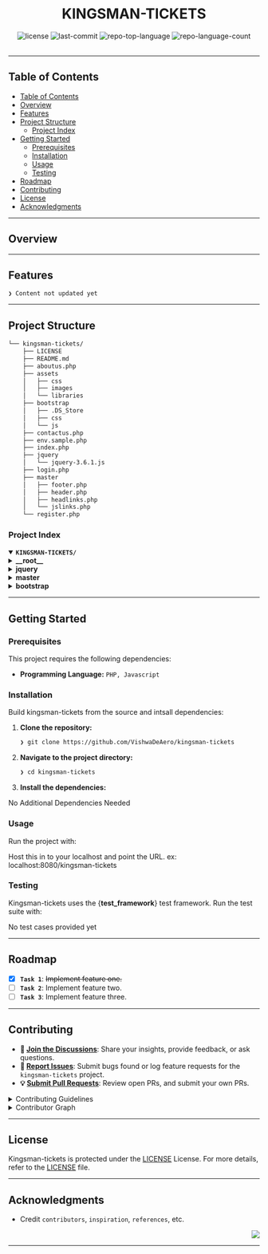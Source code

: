 <div id="top">

<!-- HEADER STYLE: CLASSIC -->
<div align="center">

# KINGSMAN-TICKETS

<em></em>

<!-- BADGES -->
<img src="https://img.shields.io/github/license/VishwaDeAero/kingsman-tickets?style=default&logo=opensourceinitiative&logoColor=white&color=0080ff" alt="license">
<img src="https://img.shields.io/github/last-commit/VishwaDeAero/kingsman-tickets?style=default&logo=git&logoColor=white&color=0080ff" alt="last-commit">
<img src="https://img.shields.io/github/languages/top/VishwaDeAero/kingsman-tickets?style=default&color=0080ff" alt="repo-top-language">
<img src="https://img.shields.io/github/languages/count/VishwaDeAero/kingsman-tickets?style=default&color=0080ff" alt="repo-language-count">

<!-- default option, no dependency badges. -->


<!-- default option, no dependency badges. -->

</div>
<br>

---

## Table of Contents

- [Table of Contents](#table-of-contents)
- [Overview](#overview)
- [Features](#features)
- [Project Structure](#project-structure)
    - [Project Index](#project-index)
- [Getting Started](#getting-started)
    - [Prerequisites](#prerequisites)
    - [Installation](#installation)
    - [Usage](#usage)
    - [Testing](#testing)
- [Roadmap](#roadmap)
- [Contributing](#contributing)
- [License](#license)
- [Acknowledgments](#acknowledgments)

---

## Overview



---

## Features

<code>❯ Content not updated yet</code>

---

## Project Structure

```sh
└── kingsman-tickets/
    ├── LICENSE
    ├── README.md
    ├── aboutus.php
    ├── assets
    │   ├── css
    │   ├── images
    │   └── libraries
    ├── bootstrap
    │   ├── .DS_Store
    │   ├── css
    │   └── js
    ├── contactus.php
    ├── env.sample.php
    ├── index.php
    ├── jquery
    │   └── jquery-3.6.1.js
    ├── login.php
    ├── master
    │   ├── footer.php
    │   ├── header.php
    │   ├── headlinks.php
    │   └── jslinks.php
    └── register.php
```

### Project Index

<details open>
	<summary><b><code>KINGSMAN-TICKETS/</code></b></summary>
	<!-- __root__ Submodule -->
	<details>
		<summary><b>__root__</b></summary>
		<blockquote>
			<div class='directory-path' style='padding: 8px 0; color: #666;'>
				<code><b>⦿ __root__</b></code>
			<table style='width: 100%; border-collapse: collapse;'>
			<thead>
				<tr style='background-color: #f8f9fa;'>
					<th style='width: 30%; text-align: left; padding: 8px;'>File Name</th>
					<th style='text-align: left; padding: 8px;'>Summary</th>
				</tr>
			</thead>
				<tr style='border-bottom: 1px solid #eee;'>
					<td style='padding: 8px;'><b><a href='https://github.com/VishwaDeAero/kingsman-tickets/blob/master/index.php'>index.php</a></b></td>
					<td style='padding: 8px;'>Code>❯ Content not updated yet</code></td>
				</tr>
				<tr style='border-bottom: 1px solid #eee;'>
					<td style='padding: 8px;'><b><a href='https://github.com/VishwaDeAero/kingsman-tickets/blob/master/aboutus.php'>aboutus.php</a></b></td>
					<td style='padding: 8px;'>Code>❯ Content not updated yet</code></td>
				</tr>
				<tr style='border-bottom: 1px solid #eee;'>
					<td style='padding: 8px;'><b><a href='https://github.com/VishwaDeAero/kingsman-tickets/blob/master/LICENSE'>LICENSE</a></b></td>
					<td style='padding: 8px;'>Code>❯ Content not updated yet</code></td>
				</tr>
				<tr style='border-bottom: 1px solid #eee;'>
					<td style='padding: 8px;'><b><a href='https://github.com/VishwaDeAero/kingsman-tickets/blob/master/env.sample.php'>env.sample.php</a></b></td>
					<td style='padding: 8px;'>Code>❯ Content not updated yet</code></td>
				</tr>
				<tr style='border-bottom: 1px solid #eee;'>
					<td style='padding: 8px;'><b><a href='https://github.com/VishwaDeAero/kingsman-tickets/blob/master/login.php'>login.php</a></b></td>
					<td style='padding: 8px;'>Code>❯ Content not updated yet</code></td>
				</tr>
				<tr style='border-bottom: 1px solid #eee;'>
					<td style='padding: 8px;'><b><a href='https://github.com/VishwaDeAero/kingsman-tickets/blob/master/contactus.php'>contactus.php</a></b></td>
					<td style='padding: 8px;'>Code>❯ Content not updated yet</code></td>
				</tr>
				<tr style='border-bottom: 1px solid #eee;'>
					<td style='padding: 8px;'><b><a href='https://github.com/VishwaDeAero/kingsman-tickets/blob/master/register.php'>register.php</a></b></td>
					<td style='padding: 8px;'>Code>❯ Content not updated yet</code></td>
				</tr>
			</table>
		</blockquote>
	</details>
	<!-- jquery Submodule -->
	<details>
		<summary><b>jquery</b></summary>
		<blockquote>
			<div class='directory-path' style='padding: 8px 0; color: #666;'>
				<code><b>⦿ jquery</b></code>
			<table style='width: 100%; border-collapse: collapse;'>
			<thead>
				<tr style='background-color: #f8f9fa;'>
					<th style='width: 30%; text-align: left; padding: 8px;'>File Name</th>
					<th style='text-align: left; padding: 8px;'>Summary</th>
				</tr>
			</thead>
				<tr style='border-bottom: 1px solid #eee;'>
					<td style='padding: 8px;'><b><a href='https://github.com/VishwaDeAero/kingsman-tickets/blob/master/jquery/jquery-3.6.1.js'>jquery-3.6.1.js</a></b></td>
					<td style='padding: 8px;'>Code>❯ Content not updated yet</code></td>
				</tr>
			</table>
		</blockquote>
	</details>
	<!-- master Submodule -->
	<details>
		<summary><b>master</b></summary>
		<blockquote>
			<div class='directory-path' style='padding: 8px 0; color: #666;'>
				<code><b>⦿ master</b></code>
			<table style='width: 100%; border-collapse: collapse;'>
			<thead>
				<tr style='background-color: #f8f9fa;'>
					<th style='width: 30%; text-align: left; padding: 8px;'>File Name</th>
					<th style='text-align: left; padding: 8px;'>Summary</th>
				</tr>
			</thead>
				<tr style='border-bottom: 1px solid #eee;'>
					<td style='padding: 8px;'><b><a href='https://github.com/VishwaDeAero/kingsman-tickets/blob/master/master/headlinks.php'>headlinks.php</a></b></td>
					<td style='padding: 8px;'>Code>❯ Content not updated yet</code></td>
				</tr>
				<tr style='border-bottom: 1px solid #eee;'>
					<td style='padding: 8px;'><b><a href='https://github.com/VishwaDeAero/kingsman-tickets/blob/master/master/jslinks.php'>jslinks.php</a></b></td>
					<td style='padding: 8px;'>Code>❯ Content not updated yet</code></td>
				</tr>
				<tr style='border-bottom: 1px solid #eee;'>
					<td style='padding: 8px;'><b><a href='https://github.com/VishwaDeAero/kingsman-tickets/blob/master/master/header.php'>header.php</a></b></td>
					<td style='padding: 8px;'>Code>❯ Content not updated yet</code></td>
				</tr>
				<tr style='border-bottom: 1px solid #eee;'>
					<td style='padding: 8px;'><b><a href='https://github.com/VishwaDeAero/kingsman-tickets/blob/master/master/footer.php'>footer.php</a></b></td>
					<td style='padding: 8px;'>Code>❯ Content not updated yet</code></td>
				</tr>
			</table>
		</blockquote>
	</details>
	<!-- bootstrap Submodule -->
	<details>
		<summary><b>bootstrap</b></summary>
		<blockquote>
			<div class='directory-path' style='padding: 8px 0; color: #666;'>
				<code><b>⦿ bootstrap</b></code>
			<!-- css Submodule -->
			<details>
				<summary><b>css</b></summary>
				<blockquote>
					<div class='directory-path' style='padding: 8px 0; color: #666;'>
						<code><b>⦿ bootstrap.css</b></code>
					<table style='width: 100%; border-collapse: collapse;'>
					<thead>
						<tr style='background-color: #f8f9fa;'>
							<th style='width: 30%; text-align: left; padding: 8px;'>File Name</th>
							<th style='text-align: left; padding: 8px;'>Summary</th>
						</tr>
					</thead>
						<tr style='border-bottom: 1px solid #eee;'>
							<td style='padding: 8px;'><b><a href='https://github.com/VishwaDeAero/kingsman-tickets/blob/master/bootstrap/css/bootstrap-grid.rtl.min.css.map'>bootstrap-grid.rtl.min.css.map</a></b></td>
							<td style='padding: 8px;'>Code>❯ Content not updated yet</code></td>
						</tr>
						<tr style='border-bottom: 1px solid #eee;'>
							<td style='padding: 8px;'><b><a href='https://github.com/VishwaDeAero/kingsman-tickets/blob/master/bootstrap/css/bootstrap.min.css.map'>bootstrap.min.css.map</a></b></td>
							<td style='padding: 8px;'>Code>❯ Content not updated yet</code></td>
						</tr>
						<tr style='border-bottom: 1px solid #eee;'>
							<td style='padding: 8px;'><b><a href='https://github.com/VishwaDeAero/kingsman-tickets/blob/master/bootstrap/css/bootstrap-utilities.css.map'>bootstrap-utilities.css.map</a></b></td>
							<td style='padding: 8px;'>Code>❯ Content not updated yet</code></td>
						</tr>
						<tr style='border-bottom: 1px solid #eee;'>
							<td style='padding: 8px;'><b><a href='https://github.com/VishwaDeAero/kingsman-tickets/blob/master/bootstrap/css/bootstrap-reboot.rtl.min.css.map'>bootstrap-reboot.rtl.min.css.map</a></b></td>
							<td style='padding: 8px;'>Code>❯ Content not updated yet</code></td>
						</tr>
						<tr style='border-bottom: 1px solid #eee;'>
							<td style='padding: 8px;'><b><a href='https://github.com/VishwaDeAero/kingsman-tickets/blob/master/bootstrap/css/bootstrap-utilities.rtl.min.css'>bootstrap-utilities.rtl.min.css</a></b></td>
							<td style='padding: 8px;'>Code>❯ Content not updated yet</code></td>
						</tr>
						<tr style='border-bottom: 1px solid #eee;'>
							<td style='padding: 8px;'><b><a href='https://github.com/VishwaDeAero/kingsman-tickets/blob/master/bootstrap/css/bootstrap-reboot.css'>bootstrap-reboot.css</a></b></td>
							<td style='padding: 8px;'>Code>❯ Content not updated yet</code></td>
						</tr>
						<tr style='border-bottom: 1px solid #eee;'>
							<td style='padding: 8px;'><b><a href='https://github.com/VishwaDeAero/kingsman-tickets/blob/master/bootstrap/css/bootstrap.rtl.css'>bootstrap.rtl.css</a></b></td>
							<td style='padding: 8px;'>Code>❯ Content not updated yet</code></td>
						</tr>
						<tr style='border-bottom: 1px solid #eee;'>
							<td style='padding: 8px;'><b><a href='https://github.com/VishwaDeAero/kingsman-tickets/blob/master/bootstrap/css/bootstrap-reboot.min.css'>bootstrap-reboot.min.css</a></b></td>
							<td style='padding: 8px;'>Code>❯ Content not updated yet</code></td>
						</tr>
						<tr style='border-bottom: 1px solid #eee;'>
							<td style='padding: 8px;'><b><a href='https://github.com/VishwaDeAero/kingsman-tickets/blob/master/bootstrap/css/bootstrap-reboot.min.css.map'>bootstrap-reboot.min.css.map</a></b></td>
							<td style='padding: 8px;'>Code>❯ Content not updated yet</code></td>
						</tr>
						<tr style='border-bottom: 1px solid #eee;'>
							<td style='padding: 8px;'><b><a href='https://github.com/VishwaDeAero/kingsman-tickets/blob/master/bootstrap/css/bootstrap-utilities.rtl.css.map'>bootstrap-utilities.rtl.css.map</a></b></td>
							<td style='padding: 8px;'>Code>❯ Content not updated yet</code></td>
						</tr>
						<tr style='border-bottom: 1px solid #eee;'>
							<td style='padding: 8px;'><b><a href='https://github.com/VishwaDeAero/kingsman-tickets/blob/master/bootstrap/css/bootstrap-reboot.rtl.css'>bootstrap-reboot.rtl.css</a></b></td>
							<td style='padding: 8px;'>Code>❯ Content not updated yet</code></td>
						</tr>
						<tr style='border-bottom: 1px solid #eee;'>
							<td style='padding: 8px;'><b><a href='https://github.com/VishwaDeAero/kingsman-tickets/blob/master/bootstrap/css/bootstrap-grid.css.map'>bootstrap-grid.css.map</a></b></td>
							<td style='padding: 8px;'>Code>❯ Content not updated yet</code></td>
						</tr>
						<tr style='border-bottom: 1px solid #eee;'>
							<td style='padding: 8px;'><b><a href='https://github.com/VishwaDeAero/kingsman-tickets/blob/master/bootstrap/css/bootstrap-utilities.min.css.map'>bootstrap-utilities.min.css.map</a></b></td>
							<td style='padding: 8px;'>Code>❯ Content not updated yet</code></td>
						</tr>
						<tr style='border-bottom: 1px solid #eee;'>
							<td style='padding: 8px;'><b><a href='https://github.com/VishwaDeAero/kingsman-tickets/blob/master/bootstrap/css/bootstrap-grid.rtl.css.map'>bootstrap-grid.rtl.css.map</a></b></td>
							<td style='padding: 8px;'>Code>❯ Content not updated yet</code></td>
						</tr>
						<tr style='border-bottom: 1px solid #eee;'>
							<td style='padding: 8px;'><b><a href='https://github.com/VishwaDeAero/kingsman-tickets/blob/master/bootstrap/css/bootstrap-grid.css'>bootstrap-grid.css</a></b></td>
							<td style='padding: 8px;'>Code>❯ Content not updated yet</code></td>
						</tr>
						<tr style='border-bottom: 1px solid #eee;'>
							<td style='padding: 8px;'><b><a href='https://github.com/VishwaDeAero/kingsman-tickets/blob/master/bootstrap/css/bootstrap-reboot.rtl.min.css'>bootstrap-reboot.rtl.min.css</a></b></td>
							<td style='padding: 8px;'>Code>❯ Content not updated yet</code></td>
						</tr>
						<tr style='border-bottom: 1px solid #eee;'>
							<td style='padding: 8px;'><b><a href='https://github.com/VishwaDeAero/kingsman-tickets/blob/master/bootstrap/css/bootstrap.min.css'>bootstrap.min.css</a></b></td>
							<td style='padding: 8px;'>Code>❯ Content not updated yet</code></td>
						</tr>
						<tr style='border-bottom: 1px solid #eee;'>
							<td style='padding: 8px;'><b><a href='https://github.com/VishwaDeAero/kingsman-tickets/blob/master/bootstrap/css/bootstrap-grid.min.css'>bootstrap-grid.min.css</a></b></td>
							<td style='padding: 8px;'>Code>❯ Content not updated yet</code></td>
						</tr>
						<tr style='border-bottom: 1px solid #eee;'>
							<td style='padding: 8px;'><b><a href='https://github.com/VishwaDeAero/kingsman-tickets/blob/master/bootstrap/css/bootstrap-utilities.css'>bootstrap-utilities.css</a></b></td>
							<td style='padding: 8px;'>Code>❯ Content not updated yet</code></td>
						</tr>
						<tr style='border-bottom: 1px solid #eee;'>
							<td style='padding: 8px;'><b><a href='https://github.com/VishwaDeAero/kingsman-tickets/blob/master/bootstrap/css/bootstrap-grid.min.css.map'>bootstrap-grid.min.css.map</a></b></td>
							<td style='padding: 8px;'>Code>❯ Content not updated yet</code></td>
						</tr>
						<tr style='border-bottom: 1px solid #eee;'>
							<td style='padding: 8px;'><b><a href='https://github.com/VishwaDeAero/kingsman-tickets/blob/master/bootstrap/css/bootstrap-reboot.css.map'>bootstrap-reboot.css.map</a></b></td>
							<td style='padding: 8px;'>Code>❯ Content not updated yet</code></td>
						</tr>
						<tr style='border-bottom: 1px solid #eee;'>
							<td style='padding: 8px;'><b><a href='https://github.com/VishwaDeAero/kingsman-tickets/blob/master/bootstrap/css/bootstrap-grid.rtl.min.css'>bootstrap-grid.rtl.min.css</a></b></td>
							<td style='padding: 8px;'>Code>❯ Content not updated yet</code></td>
						</tr>
						<tr style='border-bottom: 1px solid #eee;'>
							<td style='padding: 8px;'><b><a href='https://github.com/VishwaDeAero/kingsman-tickets/blob/master/bootstrap/css/bootstrap-utilities.rtl.css'>bootstrap-utilities.rtl.css</a></b></td>
							<td style='padding: 8px;'>Code>❯ Content not updated yet</code></td>
						</tr>
						<tr style='border-bottom: 1px solid #eee;'>
							<td style='padding: 8px;'><b><a href='https://github.com/VishwaDeAero/kingsman-tickets/blob/master/bootstrap/css/bootstrap.rtl.min.css.map'>bootstrap.rtl.min.css.map</a></b></td>
							<td style='padding: 8px;'>Code>❯ Content not updated yet</code></td>
						</tr>
						<tr style='border-bottom: 1px solid #eee;'>
							<td style='padding: 8px;'><b><a href='https://github.com/VishwaDeAero/kingsman-tickets/blob/master/bootstrap/css/bootstrap.rtl.min.css'>bootstrap.rtl.min.css</a></b></td>
							<td style='padding: 8px;'>Code>❯ Content not updated yet</code></td>
						</tr>
						<tr style='border-bottom: 1px solid #eee;'>
							<td style='padding: 8px;'><b><a href='https://github.com/VishwaDeAero/kingsman-tickets/blob/master/bootstrap/css/bootstrap-utilities.rtl.min.css.map'>bootstrap-utilities.rtl.min.css.map</a></b></td>
							<td style='padding: 8px;'>Code>❯ Content not updated yet</code></td>
						</tr>
						<tr style='border-bottom: 1px solid #eee;'>
							<td style='padding: 8px;'><b><a href='https://github.com/VishwaDeAero/kingsman-tickets/blob/master/bootstrap/css/bootstrap.css'>bootstrap.css</a></b></td>
							<td style='padding: 8px;'>Code>❯ Content not updated yet</code></td>
						</tr>
						<tr style='border-bottom: 1px solid #eee;'>
							<td style='padding: 8px;'><b><a href='https://github.com/VishwaDeAero/kingsman-tickets/blob/master/bootstrap/css/bootstrap-grid.rtl.css'>bootstrap-grid.rtl.css</a></b></td>
							<td style='padding: 8px;'>Code>❯ Content not updated yet</code></td>
						</tr>
						<tr style='border-bottom: 1px solid #eee;'>
							<td style='padding: 8px;'><b><a href='https://github.com/VishwaDeAero/kingsman-tickets/blob/master/bootstrap/css/bootstrap-utilities.min.css'>bootstrap-utilities.min.css</a></b></td>
							<td style='padding: 8px;'>Code>❯ Content not updated yet</code></td>
						</tr>
						<tr style='border-bottom: 1px solid #eee;'>
							<td style='padding: 8px;'><b><a href='https://github.com/VishwaDeAero/kingsman-tickets/blob/master/bootstrap/css/bootstrap.rtl.css.map'>bootstrap.rtl.css.map</a></b></td>
							<td style='padding: 8px;'>Code>❯ Content not updated yet</code></td>
						</tr>
						<tr style='border-bottom: 1px solid #eee;'>
							<td style='padding: 8px;'><b><a href='https://github.com/VishwaDeAero/kingsman-tickets/blob/master/bootstrap/css/bootstrap-reboot.rtl.css.map'>bootstrap-reboot.rtl.css.map</a></b></td>
							<td style='padding: 8px;'>Code>❯ Content not updated yet</code></td>
						</tr>
						<tr style='border-bottom: 1px solid #eee;'>
							<td style='padding: 8px;'><b><a href='https://github.com/VishwaDeAero/kingsman-tickets/blob/master/bootstrap/css/bootstrap.css.map'>bootstrap.css.map</a></b></td>
							<td style='padding: 8px;'>Code>❯ Content not updated yet</code></td>
						</tr>
					</table>
				</blockquote>
			</details>
			<!-- js Submodule -->
			<details>
				<summary><b>js</b></summary>
				<blockquote>
					<div class='directory-path' style='padding: 8px 0; color: #666;'>
						<code><b>⦿ bootstrap.js</b></code>
					<table style='width: 100%; border-collapse: collapse;'>
					<thead>
						<tr style='background-color: #f8f9fa;'>
							<th style='width: 30%; text-align: left; padding: 8px;'>File Name</th>
							<th style='text-align: left; padding: 8px;'>Summary</th>
						</tr>
					</thead>
						<tr style='border-bottom: 1px solid #eee;'>
							<td style='padding: 8px;'><b><a href='https://github.com/VishwaDeAero/kingsman-tickets/blob/master/bootstrap/js/bootstrap.bundle.js.map'>bootstrap.bundle.js.map</a></b></td>
							<td style='padding: 8px;'>Code>❯ Content not updated yet</code></td>
						</tr>
						<tr style='border-bottom: 1px solid #eee;'>
							<td style='padding: 8px;'><b><a href='https://github.com/VishwaDeAero/kingsman-tickets/blob/master/bootstrap/js/bootstrap.js'>bootstrap.js</a></b></td>
							<td style='padding: 8px;'>Code>❯ Content not updated yet</code></td>
						</tr>
						<tr style='border-bottom: 1px solid #eee;'>
							<td style='padding: 8px;'><b><a href='https://github.com/VishwaDeAero/kingsman-tickets/blob/master/bootstrap/js/bootstrap.bundle.min.js.map'>bootstrap.bundle.min.js.map</a></b></td>
							<td style='padding: 8px;'>Code>❯ Content not updated yet</code></td>
						</tr>
						<tr style='border-bottom: 1px solid #eee;'>
							<td style='padding: 8px;'><b><a href='https://github.com/VishwaDeAero/kingsman-tickets/blob/master/bootstrap/js/bootstrap.bundle.js'>bootstrap.bundle.js</a></b></td>
							<td style='padding: 8px;'>Code>❯ Content not updated yet</code></td>
						</tr>
						<tr style='border-bottom: 1px solid #eee;'>
							<td style='padding: 8px;'><b><a href='https://github.com/VishwaDeAero/kingsman-tickets/blob/master/bootstrap/js/bootstrap.esm.min.js.map'>bootstrap.esm.min.js.map</a></b></td>
							<td style='padding: 8px;'>Code>❯ Content not updated yet</code></td>
						</tr>
						<tr style='border-bottom: 1px solid #eee;'>
							<td style='padding: 8px;'><b><a href='https://github.com/VishwaDeAero/kingsman-tickets/blob/master/bootstrap/js/bootstrap.esm.min.js'>bootstrap.esm.min.js</a></b></td>
							<td style='padding: 8px;'>Code>❯ Content not updated yet</code></td>
						</tr>
						<tr style='border-bottom: 1px solid #eee;'>
							<td style='padding: 8px;'><b><a href='https://github.com/VishwaDeAero/kingsman-tickets/blob/master/bootstrap/js/bootstrap.min.js.map'>bootstrap.min.js.map</a></b></td>
							<td style='padding: 8px;'>Code>❯ Content not updated yet</code></td>
						</tr>
						<tr style='border-bottom: 1px solid #eee;'>
							<td style='padding: 8px;'><b><a href='https://github.com/VishwaDeAero/kingsman-tickets/blob/master/bootstrap/js/bootstrap.min.js'>bootstrap.min.js</a></b></td>
							<td style='padding: 8px;'>Code>❯ Content not updated yet</code></td>
						</tr>
						<tr style='border-bottom: 1px solid #eee;'>
							<td style='padding: 8px;'><b><a href='https://github.com/VishwaDeAero/kingsman-tickets/blob/master/bootstrap/js/bootstrap.esm.js.map'>bootstrap.esm.js.map</a></b></td>
							<td style='padding: 8px;'>Code>❯ Content not updated yet</code></td>
						</tr>
						<tr style='border-bottom: 1px solid #eee;'>
							<td style='padding: 8px;'><b><a href='https://github.com/VishwaDeAero/kingsman-tickets/blob/master/bootstrap/js/bootstrap.bundle.min.js'>bootstrap.bundle.min.js</a></b></td>
							<td style='padding: 8px;'>Code>❯ Content not updated yet</code></td>
						</tr>
						<tr style='border-bottom: 1px solid #eee;'>
							<td style='padding: 8px;'><b><a href='https://github.com/VishwaDeAero/kingsman-tickets/blob/master/bootstrap/js/bootstrap.esm.js'>bootstrap.esm.js</a></b></td>
							<td style='padding: 8px;'>Code>❯ Content not updated yet</code></td>
						</tr>
						<tr style='border-bottom: 1px solid #eee;'>
							<td style='padding: 8px;'><b><a href='https://github.com/VishwaDeAero/kingsman-tickets/blob/master/bootstrap/js/bootstrap.js.map'>bootstrap.js.map</a></b></td>
							<td style='padding: 8px;'>Code>❯ Content not updated yet</code></td>
						</tr>
					</table>
				</blockquote>
			</details>
		</blockquote>
	</details>
</details>

---

## Getting Started

### Prerequisites

This project requires the following dependencies:

- **Programming Language:** `PHP, Javascript`

### Installation

Build kingsman-tickets from the source and intsall dependencies:

1. **Clone the repository:**

    ```sh
    ❯ git clone https://github.com/VishwaDeAero/kingsman-tickets
    ```

2. **Navigate to the project directory:**

    ```sh
    ❯ cd kingsman-tickets
    ```

3. **Install the dependencies:**

No Additional Dependencies Needed

### Usage

Run the project with:

Host this in to your localhost and point the URL.
ex: localhost:8080/kingsman-tickets

### Testing

Kingsman-tickets uses the {__test_framework__} test framework. Run the test suite with:

No test cases provided yet

---

## Roadmap

- [X] **`Task 1`**: <strike>Implement feature one.</strike>
- [ ] **`Task 2`**: Implement feature two.
- [ ] **`Task 3`**: Implement feature three.

---

## Contributing

- **💬 [Join the Discussions](https://github.com/VishwaDeAero/kingsman-tickets/discussions)**: Share your insights, provide feedback, or ask questions.
- **🐛 [Report Issues](https://github.com/VishwaDeAero/kingsman-tickets/issues)**: Submit bugs found or log feature requests for the `kingsman-tickets` project.
- **💡 [Submit Pull Requests](https://github.com/VishwaDeAero/kingsman-tickets/blob/main/CONTRIBUTING.md)**: Review open PRs, and submit your own PRs.

<details closed>
<summary>Contributing Guidelines</summary>

1. **Fork the Repository**: Start by forking the project repository to your github account.
2. **Clone Locally**: Clone the forked repository to your local machine using a git client.
   ```sh
   git clone https://github.com/VishwaDeAero/kingsman-tickets
   ```
3. **Create a New Branch**: Always work on a new branch, giving it a descriptive name.
   ```sh
   git checkout -b new-feature-x
   ```
4. **Make Your Changes**: Develop and test your changes locally.
5. **Commit Your Changes**: Commit with a clear message describing your updates.
   ```sh
   git commit -m 'Implemented new feature x.'
   ```
6. **Push to github**: Push the changes to your forked repository.
   ```sh
   git push origin new-feature-x
   ```
7. **Submit a Pull Request**: Create a PR against the original project repository. Clearly describe the changes and their motivations.
8. **Review**: Once your PR is reviewed and approved, it will be merged into the main branch. Congratulations on your contribution!
</details>

<details closed>
<summary>Contributor Graph</summary>
<br>
<p align="left">
   <a href="https://github.com{/VishwaDeAero/kingsman-tickets/}graphs/contributors">
      <img src="https://contrib.rocks/image?repo=VishwaDeAero/kingsman-tickets">
   </a>
</p>
</details>

---

## License

Kingsman-tickets is protected under the [LICENSE](https://choosealicense.com/licenses) License. For more details, refer to the [LICENSE](https://choosealicense.com/licenses/) file.

---

## Acknowledgments

- Credit `contributors`, `inspiration`, `references`, etc.

<div align="right">

[![][back-to-top]](#top)

</div>


[back-to-top]: https://img.shields.io/badge/-BACK_TO_TOP-151515?style=flat-square


---
